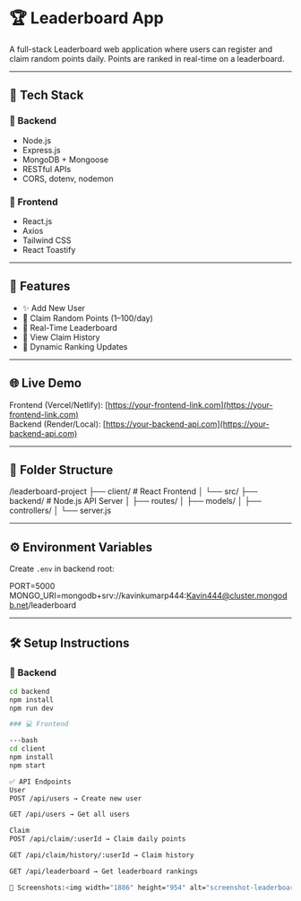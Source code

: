 # 🏆 Leaderboard App

A full-stack Leaderboard web application where users can register and claim random points daily. Points are ranked in real-time on a leaderboard.

---

## 🚀 Tech Stack

### 🧠 Backend
- Node.js
- Express.js
- MongoDB + Mongoose
- RESTful APIs
- CORS, dotenv, nodemon

### 🎨 Frontend
- React.js
- Axios
- Tailwind CSS
- React Toastify

---

## 📸 Features

- ✨ Add New User
- 🎲 Claim Random Points (1–100/day)
- 🥇 Real-Time Leaderboard
- 📜 View Claim History
- 🔄 Dynamic Ranking Updates

---

## 🌐 Live Demo

Frontend (Vercel/Netlify): [https://your-frontend-link.com](https://your-frontend-link.com)  
Backend (Render/Local): [https://your-backend-api.com](https://your-backend-api.com)

---

## 📂 Folder Structure

/leaderboard-project
├── client/ # React Frontend
│ └── src/
├── backend/ # Node.js API Server
│ ├── routes/
│ ├── models/
│ ├── controllers/
│ └── server.js

---

## ⚙️ Environment Variables

Create `.env` in backend root:

PORT=5000
MONGO_URI=mongodb+srv://kavinkumarp444:Kavin444@cluster.mongodb.net/leaderboard

---

## 🛠️ Setup Instructions

### 🔧 Backend

```bash
cd backend
npm install
npm run dev

### 💻 Frontend

---bash
cd client
npm install
npm start

✅ API Endpoints
User
POST /api/users → Create new user

GET /api/users → Get all users

Claim
POST /api/claim/:userId → Claim daily points

GET /api/claim/history/:userId → Claim history

GET /api/leaderboard → Get leaderboard rankings

📸 Screenshots:<img width="1886" height="954" alt="screenshot-leaderboard" src="https://github.com/user-attachments/assets/d06b6a51-6955-40eb-9b44-d278fd2e295e" />

